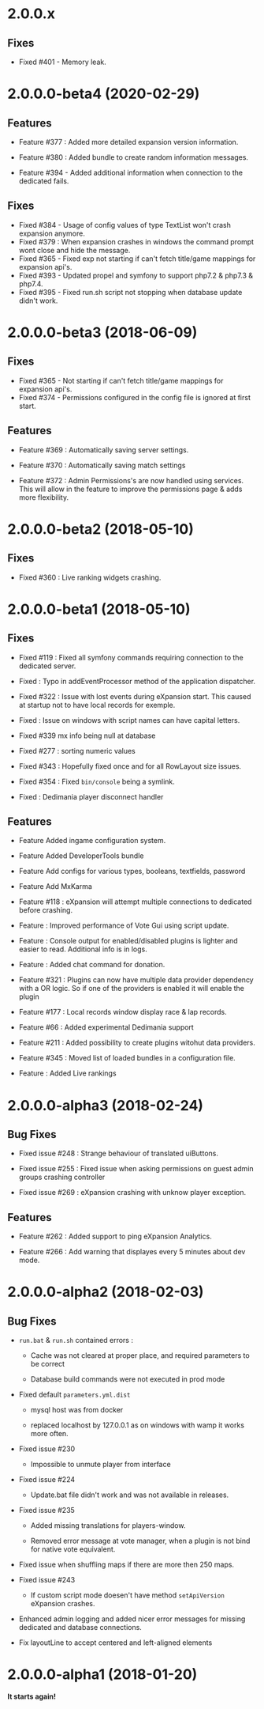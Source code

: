 # 2.0.0.x

## Fixes 

* Fixed #401 - Memory leak.

# 2.0.0.0-beta4 (2020-02-29)

## Features

* Feature #377 : Added more detailed expansion version information.

* Feature #380 : Added bundle to create random information messages.

* Feature #394 - Added additional information when connection to the dedicated fails.



## Fixes
* Fixed #384 - Usage of config values of type TextList won't crash expansion anymore.
* Fixed #379 : When expansion crashes in windows the command prompt wont close and hide the message.
* Fixed #365 - Fixed exp not starting if can't fetch title/game mappings for expansion api's.
* Fixed #393 - Updated propel and symfony to support php7.2 & php7.3 & php7.4. 
* Fixed #395 - Fixed run.sh script not stopping when database update didn't work.



# 2.0.0.0-beta3 (2018-06-09)

## Fixes

* Fixed #365 - Not starting if can't fetch title/game mappings for expansion api's.
* Fixed #374 - Permissions configured in the config file is ignored at first start.



## Features

* Feature #369 : Automatically saving server settings.

* Feature #370 : Automatically saving match settings

* Feature #372 : Admin Permissions's are now handled using services. This will allow in the feature to improve the permissions page & adds more flexibility.



# 2.0.0.0-beta2 (2018-05-10)

## Fixes

* Fixed #360 : Live ranking widgets crashing.



# 2.0.0.0-beta1 (2018-05-10)

## Fixes

* Fixed #119 : Fixed all symfony commands requiring connection to the dedicated server. 

* Fixed : Typo in addEventProcessor method of the application dispatcher.

* Fixed #322 : Issue with lost events during eXpansion start. This caused at startup not to have local records for exemple.

* Fixed : Issue on windows with script names can have capital letters.

* Fixed #339 mx info being null at database

* Fixed #277 : sorting numeric values

* Fixed #343 : Hopefully fixed once and for all RowLayout size issues.

* Fixed #354 : Fixed `bin/console` being a symlink.

* Fixed : Dedimania player disconnect handler 



## Features

* Feature Added ingame configuration system. 

* Feature Added DeveloperTools bundle

* Feature Add configs for various types, booleans, textfields, password

* Feature Add MxKarma 

* Feature #118 : eXpansion will attempt multiple connections to dedicated before crashing. 

* Feature : Improved performance of Vote Gui using script update.

* Feature : Console output for enabled/disabled plugins is lighter and easier to read. Additional info is in logs.

* Feature : Added chat command for donation.

* Feature #321 : Plugins can now have multiple data provider dependency with a OR logic. So if one of the providers is enabled it will enable the plugin

* Feature #177 : Local records window display race & lap records. 

* Feature #66 : Added experimental Dedimania support

* Feature #211 : Added possibility to create plugins witohut data providers.

* Feature #345 : Moved list of loaded bundles in a configuration file.

* Feature : Added Live rankings



# 2.0.0.0-alpha3 (2018-02-24)

## Bug Fixes



* Fixed issue #248 : Strange behaviour of translated uiButtons.

* Fixed issue #255 : Fixed issue when asking permissions on guest admin groups crashing controller

* Fixed issue #269 : eXpansion crashing with unknow player exception.



## Features 



* Feature #262 : Added support to ping eXpansion Analytics.

* Feature #266 : Add warning that displayes every 5 minutes about dev mode.



# 2.0.0.0-alpha2 (2018-02-03)



## Bug Fixes



* `run.bat` & `run.sh` contained errors : 

  * Cache was not cleared at proper place, and required parameters to be correct

  * Database build commands were not executed in prod mode

* Fixed default `parameters.yml.dist`

  * mysql host was from docker

  * replaced localhost by 127.0.0.1 as on windows with wamp it works more often.

* Fixed issue #230 

    * Impossible to unmute player from interface

* Fixed issue #224 

    * Update.bat file didn't work and was not available in releases.

* Fixed issue #235

    * Added missing translations for players-window.

    * Removed error message at vote manager, when a plugin is not bind for native vote equivalent.

* Fixed issue when shuffling maps if there are more then 250 maps. 

* Fixed issue #243

    * If custom script mode doesen't have method `setApiVersion` eXpansion crashes.

* Enhanced admin logging and added nicer error messages for missing dedicated and database connections.

* Fix layoutLine to accept centered and left-aligned elements



# 2.0.0.0-alpha1 (2018-01-20)



**It starts again!**



